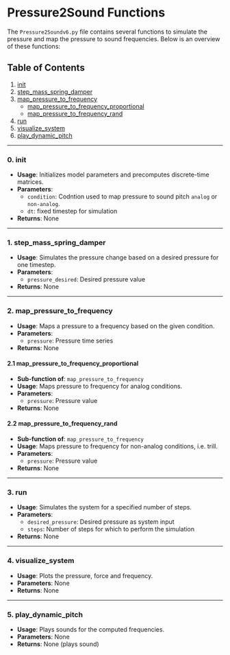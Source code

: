 # Pressure2Sound Functions

The `Pressure2Soundv6.py` file contains several functions to simulate the pressure and map the pressure to sound frequencies. Below is an overview of these functions:

## Table of Contents
1. [init](#__init__)
1. [step_mass_spring_damper](#step_mass_spring_damper)
2. [map_pressure_to_frequency](#map_pressure_to_frequency)
    - [map_pressure_to_frequency_proportional](#map_pressure_to_frequency_proportional)
    - [map_pressure_to_frequency_rand](#map_pressure_to_frequency_rand)
3. [run](#run)
4. [visualize_system](#visualize_system)
5. [play_dynamic_pitch](#play_dynamic_pitch)


---

### 0. __init__

- **Usage**: Initializes model parameters and precomputes discrete-time matrices.
- **Parameters**: 
    - `condition`: Codntion used to map pressure to sound pitch `analog` or `non-analog`.
    - `dt`: fixed timestep for simulation
- **Returns**: None

---

### 1. step_mass_spring_damper

- **Usage**: Simulates the pressure change based on a desired pressure for one timestep.
- **Parameters**: 
    - `pressure_desired`: Desired pressure value
- **Returns**: None

---

### 2. map_pressure_to_frequency

- **Usage**: Maps a pressure to a frequency based on the given condition.
- **Parameters**: 
    - `pressure`: Pressure time series
- **Returns**: None

#### 2.1 map_pressure_to_frequency_proportional

- **Sub-function of**: `map_pressure_to_frequency`
- **Usage**: Maps pressure to frequency for analog conditions.
- **Parameters**: 
    - `pressure`: Pressure value
- **Returns**: None

#### 2.2 map_pressure_to_frequency_rand

- **Sub-function of**: `map_pressure_to_frequency`
- **Usage**: Maps pressure to frequency for non-analog conditions, i.e. trill.
- **Parameters**: 
    - `pressure`: Pressure value
- **Returns**: None

---

### 3. run

- **Usage**: Simulates the system for a specified number of steps.
- **Parameters**: 
    - `desired_pressure`: Desired pressure as system input
    - `steps`: Number of steps for which to perform the simulation
- **Returns**: None

---

### 4. visualize_system

- **Usage**: Plots the pressure, force and frequency.
- **Parameters**: None
- **Returns**: None

---

### 5. play_dynamic_pitch

- **Usage**: Plays sounds for the computed frequencies.
- **Parameters**: None
- **Returns**: None (plays sound)

